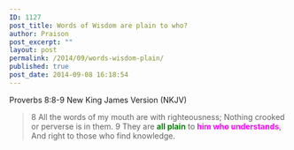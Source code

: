 ```yaml
---
ID: 1127
post_title: Words of Wisdom are plain to who?
author: Praison
post_excerpt: ""
layout: post
permalink: /2014/09/words-wisdom-plain/
published: true
post_date: 2014-09-08 16:18:54
---
```

Proverbs 8:8-9
New King James Version (NKJV)
<blockquote>8 All the words of my mouth are with righteousness;
Nothing crooked or perverse is in them.
9 They are <span style="color: #008000;"><strong>all plain</strong></span> to <strong><span style="color: #ff00ff;">him who understands</span></strong>,
And right to those who find knowledge.</blockquote>
&nbsp;

&nbsp;
